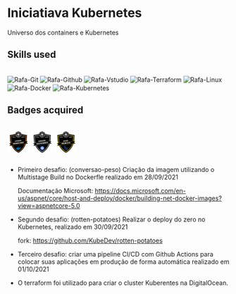 # Iniciatiava Kubernetes

Universo dos containers e Kubernetes

## Skills used  
<div style="display: inline_block"><br>
  <img align="center" alt="Rafa-Git" height="30" width="40" src="https://www.vectorlogo.zone/logos/git-scm/git-scm-icon.svg"/>
  <img align="center" alt="Rafa-Github" height="30" width="40" src="https://www.vectorlogo.zone/logos/github/github-tile.svg" />
  <img align="center" alt="Rafa-Vstudio" height="30" width="40" src="https://www.vectorlogo.zone/logos/visualstudio_code/visualstudio_code-icon.svg"/>
  <img align="center" alt="Rafa-Terraform" height="30" width="40" src="https://www.vectorlogo.zone/logos/terraformio/terraformio-icon.svg" />
  <img align="center" alt="Rafa-Linux" height="30" width="40" src="https://cdn.jsdelivr.net/gh/devicons/devicon/icons/linux/linux-original.svg" />
  <img align="center" alt="Rafa-Docker" height="30" width="40" src="https://cdn.jsdelivr.net/gh/devicons/devicon/icons/docker/docker-original-wordmark.svg" />
  <img align="center" alt="Rafa-Kubernetes" height="30" width="40" src="https://cdn.jsdelivr.net/gh/devicons/devicon/icons/kubernetes/kubernetes-plain.svg" />       
</div>

## Badges acquired 
<div style="display: inline_block"><br>
  <img align="center" alt="Rafa-Docker" height="50" width="50" src="https://github.com/italorafaeltavares/Iniciatiava-k8s/blob/main/Docker/docker.png"/>
  <img align="center" alt="Rafa-K8s" height="50" width="50" src="https://github.com/italorafaeltavares/Iniciatiava-k8s/blob/main/Kubernetes/k8s.png"/>
  <img align="center" alt="Rafa-K8s" height="50" width="50" src="https://github.com/italorafaeltavares/Iniciatiava-k8s/blob/main/Kubernetes/cicd.png"/>  
</div>


##

- Primeiro desafio: (conversao-peso) Criação da imagem utilizando o Multistage Build no Dockerfle realizado em 28/09/2021

    Documentação Microsoft: https://docs.microsoft.com/en-us/aspnet/core/host-and-deploy/docker/building-net-docker-images?view=aspnetcore-5.0
 
- Segundo desafio: (rotten-potatoes) Realizar o deploy do zero no Kubernetes, realizado em 30/09/2021

    fork: https://github.com/KubeDev/rotten-potatoes

- Terceiro desafio: criar uma pipeline CI/CD com Github Actions para colocar suas aplicações em produção de forma automática realizado em 01/10/2021
- O terraform foi utilizado para criar o cluster Kuberentes na DigitalOcean.






  
